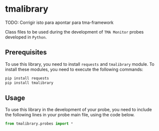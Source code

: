 # tmalibrary

TODO: Corrigir isto para apontar para tma-framework

Class files to be used during the development of `TMA Monitor` probes developed in `Python`.


## Prerequisites

To use this library, you need to install `requests` and `tmalibrary` module. To install these modules, you need to execute the following commands:

```sh
pip install requests
pip install tmalibrary
```

## Usage

To use this library in the development of your probe, you need to include the following lines in your probe main file, using the code below.

```python
from tmalibrary.probes import *
```